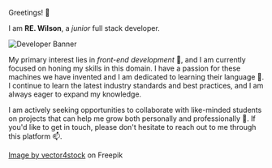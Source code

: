 Greetings! 👋

 I am <strong>RE. Wilson</strong>, a *junior* full stack developer.

<img src="https://i.ibb.co/HpG3Tmj/28159021-site-design-12.jpg" alt="Developer Banner">



My primary interest lies in *front-end development* 👀, and I am currently focused on honing my skills in this domain. I have a passion for these machines we have invented and I am dedicated to learning their language 🌱. I  continue to learn the latest industry standards and best practices, and I am always eager to expand my knowledge.

I am actively seeking opportunities to collaborate with like-minded students on projects that can help me grow both personally and professionally 💞️. If you'd like to get in touch, please don't hesitate to reach out to me through this platform 📫.
<!---
RW2023/RW2023 is a ✨ special ✨ repository because its `README.md` (this file) appears on your GitHub profile.
You can click the Preview link to take a look at your changes.
--->

<a href="https://www.freepik.com/free-vector/development-typographic-header-presenting-content-web-pages-website-layout-composition-color-development-idea-computer-technology-flat-vector-illustration_28159021.htm#query=web%20developer%20banner&position=6&from_view=search&track=ais">Image by vector4stock</a> on Freepik
